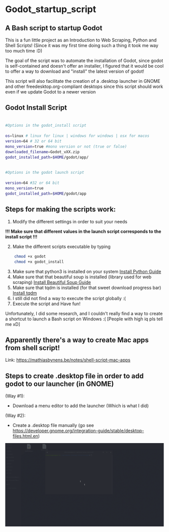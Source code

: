 # Godot_startup_script
## A Bash script to startup Godot


This is a fun little project as an Introduction to Web Scraping, Python and Shell Scripts! (Since it was my first time doing such a thing it took me way too much time :D)

The goal of the script was to automate the installation of Godot, since godot is self-contained and doesn't offer an installer, I figured that it would be cool to offer a way to download and "install" the latest version of godot!

This script will also facilitate the creation of a .desktop launcher in GNOME and other freedesktop.org-compliant desktops since this script should work even if we update Godot to a newer version

## Godot Install Script

```Bash

#Options in the godot_install script

os=linux # linux for linux | windows for windows | osx for macos
version=64 # 32 or 64 bit
mono_version=true #mono version or not (true or false)
downloaded_filename=Godot_vXX.zip
godot_installed_path=$HOME/godot/app/

```

```Bash

#Options in the godot launch script

version=64 #32 or 64 bit
mono_version=true
godot_installed_path=$HOME/godot/app

```

## Steps for making the scripts work:

1. Modify the different settings in order to suit your needs

**!!! Make sure that different values in the launch script corresponds to the install script !!!**

2. Make the different scripts executable by typing
```Bash
    chmod +x godot
    chmod +x godot_install
```
3. Make sure that python3 is installed on your system [Install Python Guide](https://realpython.com/installing-python/)
4. Make sure that that beautiful soup is installed (library used for web scraping) [Install Beautiful Soup Guide](https://www.pythonforbeginners.com/beautifulsoup/beautifulsoup-4-python)
5. Make sure that tqdm is installed (for that sweet download progress bar) [Install tqdm](https://pypi.org/project/tqdm/)
6. I still did not find a way to execute the script globally :(
7. Execute the script and Have fun!



Unfortunately, I did some research, and I couldn't really find a way to create a shortcut to launch a Bash script on Windows :( [People with high iq pls tell me xD]

## Apparently there's a way to create Mac apps from shell script!
Link: https://mathiasbynens.be/notes/shell-script-mac-apps 

## Steps to create .desktop file in order to add godot to our launcher (in GNOME)

(Way #1):
- Download a menu editor to add the launcher (Which is what I did)

(Way #2):
- Create a .desktop file manually (go see https://developer.gnome.org/integration-guide/stable/desktop-files.html.en)

![Godot Startup GIF](gif/godot_startup.gif)